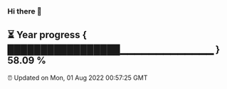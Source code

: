 ### Hi there 👋
⏳ Year progress { █████████████████▁▁▁▁▁▁▁▁▁▁▁▁▁ } 58.09 %
---
⏰ Updated on Mon, 01 Aug 2022 00:57:25 GMT

